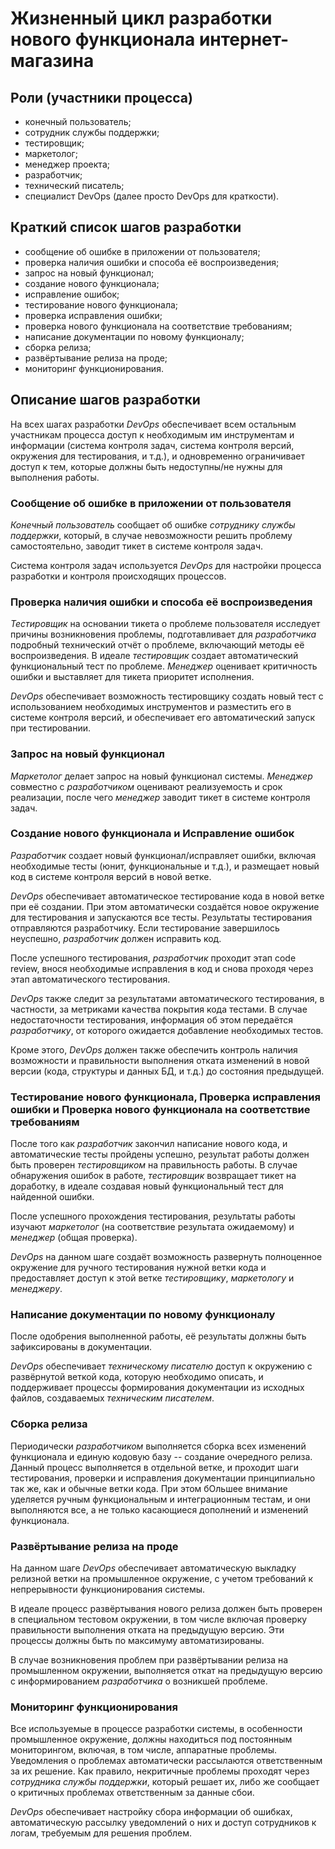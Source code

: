 # Жизненный цикл разработки нового функционала интернет-магазина

## Роли (участники процесса)

- конечный пользователь;
- сотрудник службы поддержки;
- тестировщик;
- маркетолог;
- менеджер проекта;
- разработчик;
- технический писатель;
- специалист DevOps (далее просто DevOps для краткости).

## Краткий список шагов разработки

- сообщение об ошибке в приложении от пользователя;
- проверка наличия ошибки и способа её воспроизведения;
- запрос на новый функционал;
- создание нового функционала;
- исправление ошибок;
- тестирование нового функционала;
- проверка исправления ошибки;
- проверка нового функционала на соответствие требованиям;
- написание документации по новому функционалу;
- сборка релиза;
- развёртывание релиза на проде;
- мониторинг функционирования.

## Описание шагов разработки

На всех шагах разработки *DevOps* обеспечивает всем остальным участникам процесса доступ к необходимым им инструментам и информации (система контроля задач, система контроля версий, окружения для тестирования, и т.д.), и одновременно ограничивает доступ к тем, которые должны быть недоступны/не нужны для выполнения работы.

### Сообщение об ошибке в приложении от пользователя

*Конечный пользователь* сообщает об ошибке *сотруднику службы поддержки*, который, в случае невозможности решить проблему самостоятельно, заводит тикет в системе контроля задач. 

Система контроля задач используется *DevOps* для настройки процесса разработки и контроля происходящих процессов.

### Проверка наличия ошибки и способа её воспроизведения

*Тестировщик* на основании тикета о проблеме пользователя исследует причины возникновения проблемы, подготавливает для *разработчика* подробный технический отчёт о проблеме, включающий методы её воспроизведения. В идеале *тестировщик* создает автоматический функциональный тест по проблеме. *Менеджер* оценивает критичность ошибки и выставляет для тикета приоритет исполнения. 

*DevOps* обеспечивает возможность тестировщику создать новый тест с использованием необходимых инструментов и разместить его в системе контроля версий, и обеспечивает его автоматический запуск при тестировании.

### Запрос на новый функционал

*Маркетолог* делает запрос на новый функционал системы. *Менеджер* совместно с *разработчиком* оценивают реализуемость и срок реализации, после чего *менеджер* заводит тикет в системе контроля задач.

### Создание нового функционала и Исправление ошибок

*Разработчик* создает новый функционал/исправляет ошибки, включая необходимые тесты (юнит, функциональные и т.д.), и размещает новый код в системе контроля версий в новой ветке.

*DevOps* обеспечивает автоматическое тестирование кода в новой ветке при её создании. При этом автоматически создаётся новое окружение для тестирования и запускаются все тесты. Результаты тестирования отправляются разработчику. Если тестирование завершилось неуспешно, *разработчик* должен исправить код.

После успешного тестирования, *разработчик* проходит этап code review, внося необходимые исправления в код и снова проходя через этап автоматического тестирования.

*DevOps* также следит за результатами автоматического тестирования, в частности, за метриками качества покрытия кода тестами. В случае недостаточности тестирования, информация об этом передаётся *разработчику*, от которого ожидается добавление необходимых тестов.

Кроме этого, *DevOps* должен также обеспечить контроль наличия возможности и правильности выполнения отката изменений в новой версии (кода, структуры и данных БД, и т.д.) до состояния предыдущей.

### Тестирование нового функционала, Проверка исправления ошибки и Проверка нового функционала на соответствие требованиям

После того как *разработчик* закончил написание нового кода, и автоматические тесты пройдены успешно, результат работы должен быть проверен *тестировщиком* на правильность работы. В случае обнаружения ошибок в работе, *тестировщик* возвращает тикет на доработку, в идеале создавая новый функциональный тест для найденной ошибки.

После успешного прохождения тестирования, результаты работы изучают *маркетолог* (на соответствие результата ожидаемому) и *менеджер* (общая проверка).

*DevOps* на данном шаге создаёт возможность развернуть полноценное окружение для ручного тестирования нужной ветки кода и предоставляет доступ к этой ветке *тестировщику*, *маркетологу* и *менеджеру*.

### Написание документации по новому функционалу

После одобрения выполненной работы, её результаты должны быть зафиксированы в документации.

*DevOps* обеспечивает *техническому писателю* доступ к окружению с развёрнутой веткой кода, которую необходимо описать, и поддерживает процессы формирования документации из исходных файлов, создаваемых *техническим писателем*.

### Сборка релиза

Периодически *разработчиком* выполняется сборка всех изменений функционала и единую кодовую базу -- создание очередного релиза. Данный процесс выполняется в отдельной ветке, и проходит шаги тестирования, проверки и исправления документации принципиально так же, как и обычные ветки кода. При этом бОльшее внимание уделяется ручным функциональным и интеграционным тестам, и они выполняются все, а не только касающиеся дополнений и изменений функционала.

### Развёртывание релиза на проде

На данном шаге *DevOps* обеспечивает автоматическую выкладку релизной ветки на промышленное окружение, с учетом требований к непрерывности функционирования системы.

В идеале процесс развёртывания нового релиза должен быть проверен в специальном тестовом окружении, в том числе включая проверку правильности выполнения отката на предыдущую версию. 
Эти процессы должны быть по максимуму автоматизированы.

В случае возникновения проблем при развёртывании релиза на промышленном окружении, выполняется откат на предыдущую версию с информированием *разработчика* о возникшей проблеме.

### Мониторинг функционирования

Все используемые в процессе разработки системы, в особенности промышленное окружение, должны находиться под постоянным мониторингом, включая, в том числе, аппаратные проблемы. Уведомления о проблемах автоматически рассылаются ответственным за их решение. Как правило, некритичные проблемы проходят через *сотрудника службы поддержки*, который решает их, либо же сообщает о критичных проблемах ответственным за данные сбои.

*DevOps* обеспечивает настройку сбора информации об ошибках, автоматическую рассылку уведомлений о них и доступ сотрудников к логам, требуемым для решения проблем. 